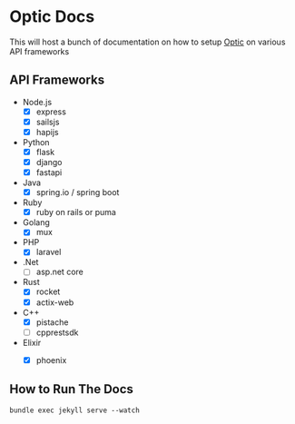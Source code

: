 # Optic Docs

This will host a bunch of documentation on how to setup [Optic](https://useoptic.com) on various API frameworks

## API Frameworks

- Node.js
	- [X] express
	- [X] sailsjs
	- [X] hapijs
- Python
	- [X] flask
	- [X] django
	- [X] fastapi
- Java
	- [X] spring.io / spring boot
- Ruby
	- [X] ruby on rails or puma
- Golang
	- [X] mux
- PHP
	- [X] laravel
- .Net
	- [ ] asp.net core
- Rust
	- [X] rocket
	- [X] actix-web
- C++
	- [X] pistache
	- [ ] cpprestsdk
- Elixir
	- [X] phoenix


## How to Run The Docs

	bundle exec jekyll serve --watch
